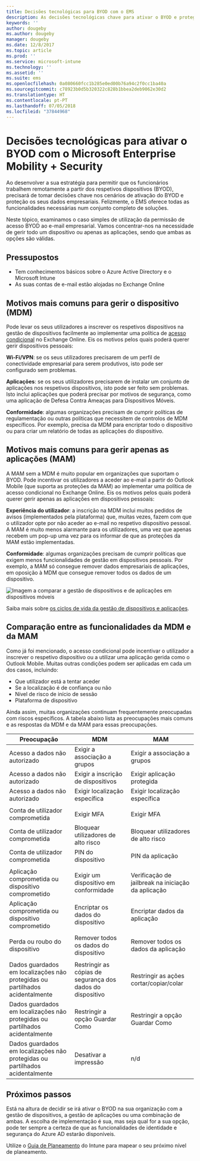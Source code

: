 ```yaml
---
title: Decisões tecnológicas para BYOD com o EMS
description: As decisões tecnológicas chave para ativar o BYOD e proteger dados empresariais com o Microsoft Enterprise Mobility + Security.
keywords: ''
author: dougeby
ms.author: dougeby
manager: dougeby
ms.date: 12/8/2017
ms.topic: article
ms.prod: ''
ms.service: microsoft-intune
ms.technology: ''
ms.assetid: ''
ms.suite: ems
ms.openlocfilehash: 0a080660fcc1b285e0ed00b76a94c2f0cc1ba40a
ms.sourcegitcommit: c78923b0d5b320322c828b1bbea2deb9062e30d2
ms.translationtype: HT
ms.contentlocale: pt-PT
ms.lasthandoff: 07/05/2018
ms.locfileid: "37844968"
---
```

# <a name="technology-decisions-for-enabling-byod-with-microsoft-enterprise-mobility--security-ems"></a>Decisões tecnológicas para ativar o BYOD com o Microsoft Enterprise Mobility + Security

Ao desenvolver a sua estratégia para permitir que os funcionários trabalhem remotamente a partir dos respetivos dispositivos (BYOD), precisará de tomar decisões chave nos cenários de ativação do BYOD e proteção os seus dados empresariais. Felizmente, o EMS oferece todas as funcionalidades necessárias num conjunto completo de soluções.  

Neste tópico, examinamos o caso simples de utilização da permissão de acesso BYOD ao e-mail empresarial. Vamos concentrar-nos na necessidade de gerir todo um dispositivo ou apenas as aplicações, sendo que ambas as opções são válidas.

## <a name="assumptions"></a>Pressupostos
* Tem conhecimentos básicos sobre o Azure Active Directory e o Microsoft Intune
* As suas contas de e-mail estão alojadas no Exchange Online

## <a name="common-reasons-to-manage-the-device-mdm"></a>Motivos mais comuns para gerir o dispositivo (MDM)
Pode levar os seus utilizadores a inscrever os respetivos dispositivos na gestão de dispositivos facilmente ao implementar uma política de [acesso condicional](https://docs.microsoft.com/azure/active-directory/active-directory-conditional-access-azure-portal) no Exchange Online. Eis os motivos pelos quais poderá querer gerir dispositivos pessoais:

**Wi-Fi/VPN**: se os seus utilizadores precisarem de um perfil de conectividade empresarial para serem produtivos, isto pode ser configurado sem problemas.

**Aplicações**: se os seus utilizadores precisarem de instalar um conjunto de aplicações nos respetivos dispositivos, isto pode ser feito sem problemas. Isto inclui aplicações que poderá precisar por motivos de segurança, como uma aplicação de Defesa Contra Ameaças para Dispositivos Móveis.

**Conformidade**: algumas organizações precisam de cumprir políticas de regulamentação ou outras políticas que necessitem de controlos de MDM específicos. Por exemplo, precisa da MDM para encriptar todo o dispositivo ou para criar um relatório de todas as aplicações do dispositivo.

## <a name="common-reasons-to-only-manage-the-apps-mam"></a>Motivos mais comuns para gerir apenas as aplicações (MAM)
A MAM sem a MDM é muito popular em organizações que suportam o BYOD. Pode incentivar os utilizadores a aceder ao e-mail a partir do Outlook Mobile (que suporta as proteções da MAM) ao implementar uma política de acesso condicional no Exchange Online. Eis os motivos pelos quais poderá querer gerir apenas as aplicações em dispositivos pessoais:

**Experiência do utilizador**: a inscrição na MDM inclui muitos pedidos de avisos (implementados pela plataforma) que, muitas vezes, fazem com que o utilizador opte por não aceder ao e-mail no respetivo dispositivo pessoal. A MAM é muito menos alarmante para os utilizadores, uma vez que apenas recebem um pop-up uma vez para os informar de que as proteções da MAM estão implementadas.

**Conformidade**: algumas organizações precisam de cumprir políticas que exigem menos funcionalidades de gestão em dispositivos pessoais. Por exemplo, a MAM só consegue remover dados empresariais de aplicações, em oposição à MDM que consegue remover todos os dados de um dispositivo.

![Imagem a comparar a gestão de dispositivos e de aplicações em dispositivos móveis](./media/byod-app-device-mgmt.png)

Saiba mais sobre [os ciclos de vida da gestão de dispositivos e aplicações](introduction-device-app-lifecycles.md).

## <a name="mdm-vs-mam-capability-comparison"></a>Comparação entre as funcionalidades da MDM e da MAM
Como já foi mencionado, o acesso condicional pode incentivar o utilizador a inscrever o respetivo dispositivo ou a utilizar uma aplicação gerida como o Outlook Mobile. Muitas outras condições podem ser aplicadas em cada um dos casos, incluindo:

* Que utilizador está a tentar aceder
* Se a localização é de confiança ou não
*   Nível de risco de início de sessão
* Plataforma de dispositivo

Ainda assim, muitas organizações continuam frequentemente preocupadas com riscos específicos.  A tabela abaixo lista as preocupações mais comuns e as respostas da MDM e da MAM para essas preocupações.

| Preocupação   |   MDM  |   MAM  |
|------------|--------|--------|
|Acesso a dados não autorizado | Exigir a associação a grupos | Exigir a associação a grupos |
|Acesso a dados não autorizado | Exigir a inscrição de dispositivos | Exigir aplicação protegida |
|Acesso a dados não autorizado | Exigir localização específica | Exigir localização específica |
| | | |
|Conta de utilizador comprometida| Exigir MFA | Exigir MFA|
|Conta de utilizador comprometida | Bloquear utilizadores de alto risco | Bloquear utilizadores de alto risco |
|Conta de utilizador comprometida | PIN do dispositivo | PIN da aplicação |
| | | |
| Aplicação comprometida ou dispositivo comprometido | Exigir um dispositivo em conformidade | Verificação de jailbreak na iniciação da aplicação |
| Aplicação comprometida ou dispositivo comprometido | Encriptar os dados do dispositivo | Encriptar dados da aplicação |
| | | |
|Perda ou roubo do dispositivo | Remover todos os dados do dispositivo | Remover todos os dados da aplicação|
| | | |
| Dados guardados em localizações não protegidas ou partilhados acidentalmente | Restringir as cópias de segurança dos dados do dispositivo | Restringir as ações cortar/copiar/colar|
| Dados guardados em localizações não protegidas ou partilhados acidentalmente | Restringir a opção Guardar Como | Restringir a opção Guardar Como |
|Dados guardados em localizações não protegidas ou partilhados acidentalmente | Desativar a impressão | n/d|

## <a name="next-steps"></a>Próximos passos
Está na altura de decidir se irá ativar o BYOD na sua organização com a gestão de dispositivos, a gestão de aplicações ou uma combinação de ambas. A escolha de implementação é sua, mas seja qual for a sua opção, pode ter sempre a certeza de que as funcionalidades de identidade e segurança do Azure AD estarão disponíveis.  

Utilize o [Guia de Planeamento](planning-guide.md) do Intune para mapear o seu próximo nível de planeamento.
